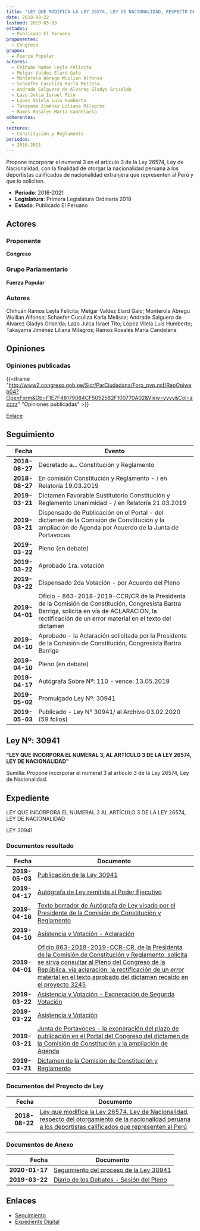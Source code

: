 ```yaml
---
title: "LEY QUE MODIFICA LA LEY 26574, LEY DE NACIONALIDAD, RESPECTO DEL OTORGAMIENTO DE LA NACIONALIDAD PERUANA A LOS DEPORTISTAS CALIFICADOS QUE REPRESENTEN AL PERÚ"
date: 2018-08-22
lastmod: 2019-05-03
estados: 
  - Publicado El Peruano
proponentes: 
  - Congreso
grupos: 
  - Fuerza Popular
autores: 
  - Chihuán Ramos Leyla Felícita
  - Melgar Valdez Elard Galo
  - Monterola Abregu Wuilian Alfonso
  - Schaefer Cuculiza Karla Melissa
  - Andrade Salguero de Álvarez Gladys Griselda
  - Lazo Julca Israel Tito
  - López Vilela Luis Humberto
  - Takayama Jiménez Liliana Milagros
  - Ramos Rosales María Candelaria
adherentes: 
  - 
sectores: 
  - Constitución y Reglamento
periodos: 
  - 2016-2021
---
```


Propone incorporar el numeral 3 en el artículo 3 de la Ley 26574, Ley de Nacionalidad, con la finalidad de otorgar la nacionalidad peruana a los deportistas calificados de nacionalidad extranjera que representen al Perú y que lo soliciten.

- **Periodo**: 2016-2021
- **Legislatura**: Primera Legislatura Ordinaria 2018
- **Estado**: Publicado El Peruano

## Actores

### Proponente

**Congreso**

### Grupo Parlamentario

**Fuerza Popular**

### Autores

Chihuán Ramos Leyla Felícita; Melgar Valdez Elard Galo; Monterola Abregu Wuilian Alfonso; Schaefer Cuculiza Karla Melissa; Andrade Salguero de Álvarez Gladys Griselda; Lazo Julca Israel Tito; López Vilela Luis Humberto; Takayama Jiménez Liliana Milagros; Ramos Rosales María Candelaria


## Opiniones

### Opiniones publicadas

{{<iframe "http://www2.congreso.gob.pe/Sicr/ParCiudadana/Foro_pvp.nsf/RepOpiweb04?OpenForm&Db=F1E7F48179084CF5052582F100770A02&View=yyyy&Col=zzzzz" "Opiniones publicadas" >}}

[Enlace](http://www2.congreso.gob.pe/Sicr/ParCiudadana/Foro_pvp.nsf/RepOpiweb04?OpenForm&Db=F1E7F48179084CF5052582F100770A02&View=yyyy&Col=zzzzz)

## Seguimiento

| Fecha | Evento |
|------:|--------|
| **2018-08-27** | Decretado a... Constitución y Reglamento|
| **2018-08-27** | En comisión Constitución y Reglamento - / en Relatoría 19.03.2019|
| **2019-03-21** | Dictamen Favorable Sustitutorio Constitución y Reglamento Unanimidad - / en Relatoría 21.03.2019|
| **2019-03-21** | Dispensado de Publicación en el Portal - del dictamen de la Comisión de Constitución y la ampliación de Agenda por Acuerdo de la Junta de Portavoces|
| **2019-03-22** | Pleno (en debate)|
| **2019-03-22** | Aprobado 1ra. votación|
| **2019-03-22** | Dispensado 2da Votación - por Acuerdo del Pleno|
| **2019-04-01** | Oficio - 863-2018-2019-CCR/CR de la Presidenta de la Comisión de Constitución, Congresista Bartra Barriga, solicita en vía de ACLARACIÓN, la rectificación de un error material en el texto del dictamen|
| **2019-04-10** | Aprobado - la Aclaración solicitada por la Presidenta de la Comisión de Constitución, Congresista Bartra Barriga|
| **2019-04-10** | Pleno (en debate)|
| **2019-04-17** | Autógrafa Sobre Nº: 110 - vence: 13.05.2019|
| **2019-05-02** | Promulgado Ley Nº: 30941|
| **2019-05-03** | Publicado - Ley N° 30941/ al Archivo 03.02.2020 (59 folios)|

## Ley Nº: 30941

**"LEY QUE INCORPORA EL NUMERAL 3, AL ARTÍCULO 3 DE LA LEY 26574, LEY DE NACIONALIDAD"**

Sumilla: Propone incorporar el numeral 3 al artículo 3 de la Ley 26574, Ley de Nacionalidad.


## Expediente

LEY QUE INCORPORA EL NUMERAL 3 AL ARTÍCULO 3 DE LA LEY 26574, LEY DE NACIONALIDAD

LEY 30941


### Documentos resultado

| Fecha | Documento |
|------:|--------|
| **2019-05-03** | [Publicación de la Ley 30941](http://www.leyes.congreso.gob.pe/Documentos/2016_2021/ADLP/Normas_Legales/30941-LEY.pdf) |
| **2019-04-17** | [Autógrafa de Ley remitida al Poder Ejecutivo](http://www.leyes.congreso.gob.pe/Documentos/2016_2021/ADLP/Texto_Aprobado/AU0324520190417.pdf) |
| **2019-04-16** | [Texto borrador de Autógrafa de Ley visado por el Presidente de la Comisión de Constitución y Reglamento](http://www.leyes.congreso.gob.pe/Documentos/2016_2021/Texto_Borrador_de_Autografa/BAU0324520190416.pdf) |
| **2019-04-10** | [Asistencia y Votación - Aclaración](http://www.leyes.congreso.gob.pe/Documentos/2016_2021/Asistencia_y_Votacion/Proyectos_de_Ley/AVA0324520190410.pdf) |
| **2019-04-01** | [Oficio 863-2018-2019-CCR-CR, de la Presidenta de la Comisión de Constitución y Reglamento, solicita se sirva consultar al Pleno del Congreso de la República, vía aclaración, la rectificación de un error material en el texto aprobado del dictamen recaído en el proyecto 3245](http://www.leyes.congreso.gob.pe/Documentos/2016_2021/Oficios/Comisiones_Ordinarias/OFICIO-863-2018-2019-CCR-CR.pdf) |
| **2019-03-22** | [Asistencia y Votación - Exoneración de Segunda Votación](http://www.leyes.congreso.gob.pe/Documentos/2016_2021/Asistencia_y_Votacion/Proyectos_de_Ley/Exoneracion_de_Segunda_Votacion/ESV0324520190322.pdf) |
| **2019-03-22** | [Asistencia y Votación](http://www.leyes.congreso.gob.pe/Documentos/2016_2021/Asistencia_y_Votacion/Proyectos_de_Ley/AV0324520190322.pdf) |
| **2019-03-21** | [Junta de Portavoces - la exoneración del plazo de publicación en el Portal del Congreso del dictamen de la Comisión de Constitución y la ampliación de Agenda](http://www.leyes.congreso.gob.pe/Documentos/2016_2021/Acuerdos/Junta_Portavoces/AJP0324520190321.pdf) |
| **2019-03-21** | [Dictamen de la Comisión de Constitución y Reglamento](http://www.leyes.congreso.gob.pe/Documentos/2016_2021/Dictamenes/Proyectos_de_Ley/03245DC04MAY20190321.pdf) |

### Documentos del Proyecto de Ley

| Fecha | Documento |
|------:|--------|
| **2018-08-22** | [Ley que modifica la Ley 26574, Ley de Nacionalidad, respecto del otorgamiento de la nacionalidad peruana a los deportistas calificados que representen al Perú](http://www.leyes.congreso.gob.pe/Documentos/2016_2021/Proyectos_de_Ley_y_de_Resoluciones_Legislativas/PL0324520180822.PDF) |

### Documentos de Anexo

| Fecha | Documento |
|------:|--------|
| **2020-01-17** | [Seguimiento del proceso de la Ley 30941](http://www.leyes.congreso.gob.pe/Documentos/2016_2021/Seguimiento_de_Proyectos_de_Ley/03245PL20200117.pdf) |
| **2019-03-22** | [Diario de los Debates - Sesión del Pleno](http://www2.congreso.gob.pe/Sicr/DiarioDebates/Publicad.nsf/SesionesPleno/05256D6E0073DFE9052583C50079CB55/$FILE/SLO-2018-2A.pdf) |

## Enlaces 

- [Seguimiento](http://www2.congreso.gob.pe/Sicr/TraDocEstProc/CLProLey2016.nsf/f7fff46988ca05b1052578e100829cc7/23c48441e2dd751d052582f10077117f?OpenDocument)
- [Expediente Digital](http://www2.congreso.gob.pe/Sicr/TraDocEstProc/CLProLey2016.nsf/f7fff46988ca05b1052578e100829cc7/23c48441e2dd751d052582f10077117f?OpenDocument&Click=05257FB7005EB655.eb71d0cf91d8294e05256cdf006b5706/$Body/0.1C6C)
